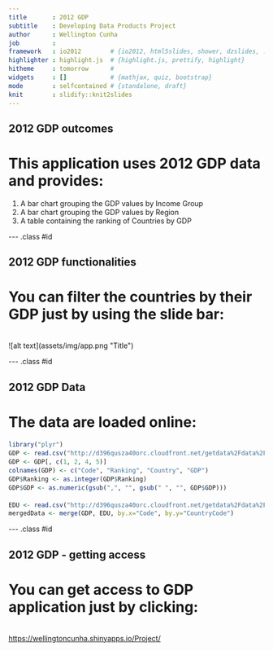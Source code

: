 ```yaml
---
title       : 2012 GDP
subtitle    : Developing Data Products Project
author      : Wellington Cunha
job         : 
framework   : io2012        # {io2012, html5slides, shower, dzslides, ...}
highlighter : highlight.js  # {highlight.js, prettify, highlight}
hitheme     : tomorrow      # 
widgets     : []            # {mathjax, quiz, bootstrap}
mode        : selfcontained # {standalone, draft}
knit        : slidify::knit2slides
---
```


## 2012 GDP outcomes 

# This application uses 2012 GDP data and provides:
1. A bar chart grouping the GDP values by Income Group
2. A bar chart grouping the GDP values by Region
3. A table containing the ranking of Countries by GDP

--- .class #id 

## 2012 GDP functionalities

# You can filter the countries by their GDP just by using the slide bar:
<br>
![alt text](assets/img/app.png "Title")

--- .class #id

## 2012 GDP Data

# The data are loaded online:


```r
library("plyr")
GDP <- read.csv("http://d396qusza40orc.cloudfront.net/getdata%2Fdata%2FGDP.csv", skip=5, header = FALSE, nrows=190)
GDP <- GDP[, c(1, 2, 4, 5)]
colnames(GDP) <- c("Code", "Ranking", "Country", "GDP")
GDP$Ranking <- as.integer(GDP$Ranking)
GDP$GDP <- as.numeric(gsub(",", "", gsub(" ", "", GDP$GDP)))

EDU <- read.csv("http://d396qusza40orc.cloudfront.net/getdata%2Fdata%2FEDSTATS_Country.csv")
mergedData <- merge(GDP, EDU, by.x="Code", by.y="CountryCode")
```

--- .class #id

## 2012 GDP - getting access

# You can get access to GDP application just by clicking:
<br>
<a href="https://wellingtoncunha.shinyapps.io/Project/" target="_blank">https://wellingtoncunha.shinyapps.io/Project/</a>

